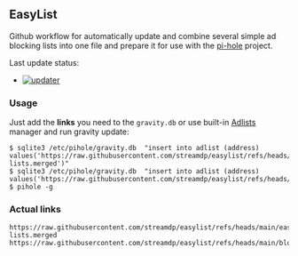 ## EasyList
Github workflow for automatically update and combine several simple ad blocking lists into one file and prepare it for
use with the [pi-hole](https://github.com/pi-hole) project. 

Last update status: 
* [![updater](https://github.com/streamdp/easylist/actions/workflows/updater.yml/badge.svg)](https://github.com/streamdp/easylist/actions/workflows/updater.yml)

### Usage
Just add the **links** you need to the `gravity.db` or use built-in [Adlists](http://pi.hole/admin/groups-adlists.php) manager and run gravity update:
```shell
$ sqlite3 /etc/pihole/gravity.db  "insert into adlist (address) values('https://raw.githubusercontent.com/streamdp/easylist/refs/heads/main/easy-lists.merged')"
$ sqlite3 /etc/pihole/gravity.db  "insert into adlist (address) values('https://raw.githubusercontent.com/streamdp/easylist/refs/heads/main/blocklistproject.merged')"
$ pihole -g
```
### Actual links
```shell
https://raw.githubusercontent.com/streamdp/easylist/refs/heads/main/easy-lists.merged
https://raw.githubusercontent.com/streamdp/easylist/refs/heads/main/blocklistproject.merged
```
